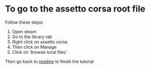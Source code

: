 # To go to the assetto corsa root file

Follow these steps:

1. Open steam
2. Go to the library tab
3. Right click on assetto corsa
4. Then click on Manage
5. Click on ‘browse local files’.

Then go back to [readme](https://github.com/writedev/Traffic-for-Longford-67/blob/main/readme.md) to finish the tutorial
